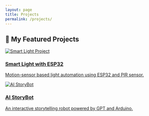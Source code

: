 ```yaml
---
layout: page
title: Projects
permalink: /projects/
---
```


<h2>🚀 My Featured Projects</h2>

<div class="projects-grid">

  <div class="project-card">
    <a href="{{ site.baseurl }}/blog/2025/06/27/smart-light-project.html">
      <img src="/assets/img/smart-light-thumb.jpg" alt="Smart Light Project">
      <h3>Smart Light with ESP32</h3>
      <p>Motion-sensor based light automation using ESP32 and PIR sensor.</p>
    </a>
  </div>

  <div class="project-card">
    <a href="{{ site.baseurl }}/blog/2025/06/10/ai-storybot.html">
      <img src="/assets/img/storybot-thumb.jpg" alt="AI StoryBot">
      <h3>AI StoryBot</h3>
      <p>An interactive storytelling robot powered by GPT and Arduino.</p>
    </a>
  </div>

  <!-- 🧱 Add more project-card blocks below -->

</div>

